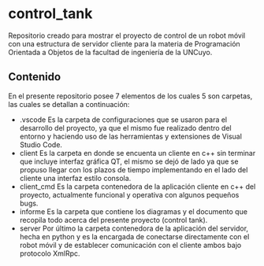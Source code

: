 # control_tank

Repositorio creado para mostrar el proyecto de control de un robot móvil con una estructura de servidor cliente para la materia de Programación Orientada a Objetos de la facultad de ingeniería de la UNCuyo.

## Contenido
En el presente repositorio posee 7 elementos de los cuales 5 son carpetas, las cuales se detallan a continuación:
- .vscode Es la carpeta de configuraciones que se usaron para el desarrollo del proyecto, ya que el mismo fue realizado dentro del entorno y haciendo uso de las herramientas y extensiones de Visual Studio Code.
- client Es la carpeta en donde se encuenta un cliente en c++ sin terminar que incluye interfaz gráfica QT, el mismo se dejó de lado ya que se propuso llegar con los plazos de tiempo implementando en el lado del cliente una interfaz estilo consola.
- client_cmd Es la carpeta contenedora de la aplicación cliente en c++ del proyecto, actualmente funcional y operativa con algunos pequeños bugs.
- informe Es la carpeta que contiene los diagramas y el documento que recopila todo acerca del presente proyecto (control tank).
- server Por último la carpeta contenedora de la aplicación del servidor, hecha en python y es la encargada de conectarse directamente con el robot móvil y de establecer comunicación con el cliente ambos bajo protocolo XmlRpc.
